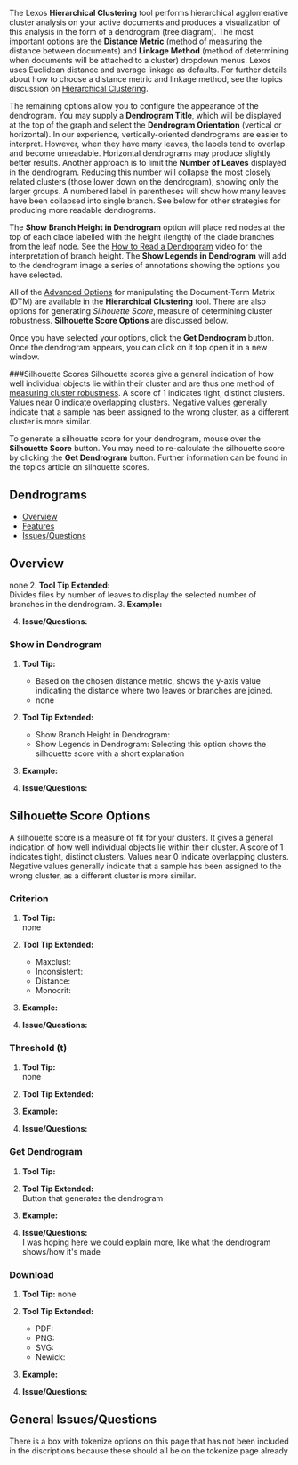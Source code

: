 The Lexos **Hierarchical Clustering** tool performs hierarchical agglomerative cluster analysis on your active documents and produces a visualization of this analysis in the form of a dendrogram (tree diagram). The most important options are the **Distance Metric** (method of measuring the distance between documents) and **Linkage Method** (method of determining when documents will be attached to a cluster) dropdown menus. Lexos uses Euclidean distance and average linkage as defaults. For further details about how to choose a distance metric and linkage method, see the topics discussion on [Hierarchical Clustering]().

The remaining options allow you to configure the appearance of the dendrogram. You may supply a **Dendrogram Title**, which will be displayed at the top of the graph and select the **Dendrogram Orientation** (vertical or horizontal). In our experience, vertically-oriented dendrograms are easier to interpret. However, when they have many leaves, the labels tend to overlap and become unreadable. Horizontal dendrograms may produce slightly better results. Another approach is to limit the **Number of Leaves** displayed in the dendrogram. Reducing this number will collapse the most closely related clusters (those lower down on the dendrogram), showing only the larger groups. A numbered label in parentheses will show how many leaves have been collapsed into single branch. See below for other strategies for producing more readable dendrograms.

The **Show Branch Height in Dendrogram** option will place red nodes at the top of each clade labelled with the height (length) of the clade branches from the leaf node. See the [How to Read a Dendrogram](how-to-read-a-dendrogram) video for the interpretation of branch height. The **Show Legends in Dendrogram** will add to the dendrogram image a series of annotations showing the options you have selected.

All of the [Advanced Options](advanced-options) for manipulating the Document-Term Matrix (DTM) are available in the **Hierarchical Clustering** tool. There are also options for generating  _Silhouette Score_,  measure of determining cluster robustness. **Silhouette Score Options** are discussed below.

Once you have selected your options, click the **Get Dendrogram** button. Once the dendrogram appears, you can click on it top open it in a new window.

###Silhouette Scores
Silhouette scores give a general indication of how well individual objects lie within their cluster and are thus one method of [measuring cluster robustness](establishing-robust-clusters). A score of 1 indicates tight, distinct clusters. Values near 0 indicate overlapping clusters. Negative values generally indicate that a sample has been assigned to the wrong cluster, as a different cluster is more similar.

To generate a silhouette score for your dendrogram, mouse over the **Silhouette Score** button. You may need to re-calculate the silhouette score by clicking the **Get Dendrogram** button. Further information can be found in the topics article on silhouette scores. 

## Dendrograms

* [Overview](#overview)
* [Features](#features)
* [Issues/Questions](#issues)

## <a name='overview'></a> Overview


   none
2. __Tool Tip Extended:__  
   Divides files by number of leaves to display the selected number of branches in the dendrogram.
3. __Example:__  
   
4. __Issue/Questions:__  
   
   
### Show in Dendrogram
1. __Tool Tip:__
   * Based on the chosen distance metric, shows the y-axis value indicating the distance where two leaves or branches are joined.
   * none
2. __Tool Tip Extended:__
   * Show Branch Height in Dendrogram:  
   * Show Legends in Dendrogram: Selecting this option shows the silhouette score with a short explanation  
3. __Example:__

4. __Issue/Questions:__


## Silhouette Score Options
A silhouette score is a measure of fit for your clusters. It gives a general indication of how well individual objects lie within their cluster. A score of 1 indicates tight, distinct clusters. Values near 0 indicate overlapping clusters. Negative values generally indicate that a sample has been assigned to the wrong cluster, as a different cluster is more similar.  
### Criterion
1. __Tool Tip:__  
   none
2. __Tool Tip Extended:__  
   * Maxclust:  
   * Inconsistent:  
   * Distance:  
   * Monocrit:  
3. __Example:__  
   
4. __Issue/Questions:__  
   
   
### Threshold (t)
1. __Tool Tip:__  
   none
2. __Tool Tip Extended:__  
   
3. __Example:__  
   
4. __Issue/Questions:__  
   
   
### Get Dendrogram
1. __Tool Tip:__  
   
2. __Tool Tip Extended:__  
   Button that generates the dendrogram
3. __Example:__  
   
4. __Issue/Questions:__  
   I was hoping here we could explain more, like what the dendrogram shows/how it's made

### Download
1. __Tool Tip:__
   none
2. __Tool Tip Extended:__
   * PDF:  
   * PNG:  
   * SVG:  
   * Newick:  
3. __Example:__

4. __Issue/Questions:__


## <a name='issues'></a> General Issues/Questions
There is a box with tokenize options on this page that has not been included in the discriptions because these should all be on the tokenize page already
